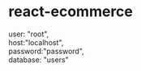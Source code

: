 # react-ecommerce

user: "root",     
host:"localhost",   
password:"password",    
database: "users"
